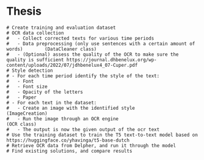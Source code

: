 # Thesis

    # Create training and evaluation dataset
    # OCR data collection
    #   - Collect corrected texts for various time periods
    #   - Data preprocessing (only use sentences with a certain amount of words)        (DataCleaner class)
    #   - (Optional) assess the quality of the OCR to make sure the quality is sufficient https://journal.dhbenelux.org/wp-content/uploads/2022/07/jdhbenelux4_07-Cuper.pdf
    # Style detection
    # - For each time period identify the style of the text:
    #   - Font
    #   - Font size
    #   - Opacity of the letters
    #   - Paper
    # - For each text in the dataset:
    #   - Create an image with the identified style                                     (ImageCreation)
    #   - Run the image through an OCR engine                                           (OCR class)
    #   - The output is now the given output of the ocr text
    # Use the training dataset to train the T5 text-to-text model based on https://huggingface.co/yhavinga/t5-base-dutch
    # Retrieve OCR data from Delpher, and run it through the model
    # Find existing solutions, and compare results
 
